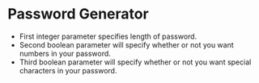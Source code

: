 # Password Generator
- First integer parameter specifies length of password.
- Second boolean parameter will specify whether or not you want numbers in your password.
- Third boolean parameter will specify whether or not you want special characters in your password.  
